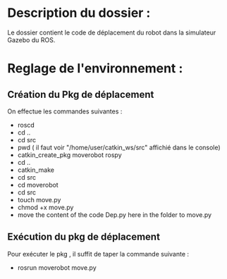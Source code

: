# Description du dossier :
Le dossier contient le code de déplacement du robot dans la simulateur Gazebo du ROS.

# Reglage de l'environnement : 
## Création du Pkg de déplacement 
On effectue les commandes suivantes : 
*  roscd
*  cd .. 
* cd src
* pwd      ( il faut voir "/home/user/catkin_ws/src" affichié dans le console)
* catkin_create_pkg moverobot rospy
* cd ..
* catkin_make
* cd src
* cd moverobot
* cd src
* touch move.py
* chmod +x move.py
* move the content of the code Dep.py here in the folder to move.py
## Exécution du pkg  de déplacement
Pour exécuter le pkg , il suffit de taper la commande suivante : 
* rosrun moverobot move.py
